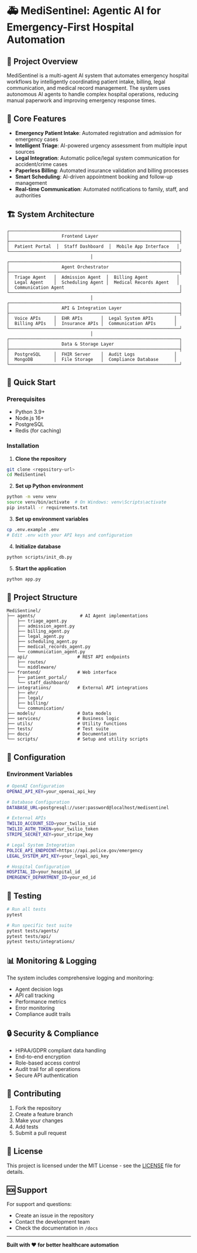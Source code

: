 # 🚑 MediSentinel: Agentic AI for Emergency-First Hospital Automation

## 🎯 Project Overview

MediSentinel is a multi-agent AI system that automates emergency hospital workflows by intelligently coordinating patient intake, billing, legal communication, and medical record management. The system uses autonomous AI agents to handle complex hospital operations, reducing manual paperwork and improving emergency response times.

## 🧠 Core Features

- **Emergency Patient Intake**: Automated registration and admission for emergency cases
- **Intelligent Triage**: AI-powered urgency assessment from multiple input sources
- **Legal Integration**: Automatic police/legal system communication for accident/crime cases
- **Paperless Billing**: Automated insurance validation and billing processes
- **Smart Scheduling**: AI-driven appointment booking and follow-up management
- **Real-time Communication**: Automated notifications to family, staff, and authorities

## 🏗️ System Architecture

```
┌─────────────────────────────────────────────────────────────────┐
│                    Frontend Layer                               │
├─────────────────────────────────────────────────────────────────┤
│  Patient Portal  │  Staff Dashboard  │  Mobile App Interface   │
└─────────────────────────────────────────────────────────────────┘
                                │
┌─────────────────────────────────────────────────────────────────┐
│                    Agent Orchestrator                           │
├─────────────────────────────────────────────────────────────────┤
│  Triage Agent   │  Admission Agent  │  Billing Agent           │
│  Legal Agent    │  Scheduling Agent │  Medical Records Agent   │
│  Communication Agent                                            │
└─────────────────────────────────────────────────────────────────┘
                                │
┌─────────────────────────────────────────────────────────────────┐
│                    API & Integration Layer                      │
├─────────────────────────────────────────────────────────────────┤
│  Voice APIs     │  EHR APIs       │  Legal System APIs        │
│  Billing APIs   │  Insurance APIs │  Communication APIs       │
└─────────────────────────────────────────────────────────────────┘
                                │
┌─────────────────────────────────────────────────────────────────┐
│                    Data & Storage Layer                         │
├─────────────────────────────────────────────────────────────────┤
│  PostgreSQL     │  FHIR Server    │  Audit Logs               │
│  MongoDB        │  File Storage   │  Compliance Database      │
└─────────────────────────────────────────────────────────────────┘
```

## 🚀 Quick Start

### Prerequisites
- Python 3.9+
- Node.js 16+
- PostgreSQL
- Redis (for caching)

### Installation

1. **Clone the repository**
```bash
git clone <repository-url>
cd MediSentinel
```

2. **Set up Python environment**
```bash
python -m venv venv
source venv/bin/activate  # On Windows: venv\Scripts\activate
pip install -r requirements.txt
```

3. **Set up environment variables**
```bash
cp .env.example .env
# Edit .env with your API keys and configuration
```

4. **Initialize database**
```bash
python scripts/init_db.py
```

5. **Start the application**
```bash
python app.py
```

## 📁 Project Structure

```
MediSentinel/
├── agents/                 # AI Agent implementations
│   ├── triage_agent.py
│   ├── admission_agent.py
│   ├── billing_agent.py
│   ├── legal_agent.py
│   ├── scheduling_agent.py
│   ├── medical_records_agent.py
│   └── communication_agent.py
├── api/                   # REST API endpoints
│   ├── routes/
│   └── middleware/
├── frontend/              # Web interface
│   ├── patient_portal/
│   └── staff_dashboard/
├── integrations/          # External API integrations
│   ├── ehr/
│   ├── legal/
│   ├── billing/
│   └── communication/
├── models/                # Data models
├── services/              # Business logic
├── utils/                 # Utility functions
├── tests/                 # Test suite
├── docs/                  # Documentation
└── scripts/               # Setup and utility scripts
```

## 🔧 Configuration

### Environment Variables
```bash
# OpenAI Configuration
OPENAI_API_KEY=your_openai_api_key

# Database Configuration
DATABASE_URL=postgresql://user:password@localhost/medisentinel

# External APIs
TWILIO_ACCOUNT_SID=your_twilio_sid
TWILIO_AUTH_TOKEN=your_twilio_token
STRIPE_SECRET_KEY=your_stripe_key

# Legal System Integration
POLICE_API_ENDPOINT=https://api.police.gov/emergency
LEGAL_SYSTEM_API_KEY=your_legal_api_key

# Hospital Configuration
HOSPITAL_ID=your_hospital_id
EMERGENCY_DEPARTMENT_ID=your_ed_id
```

## 🧪 Testing

```bash
# Run all tests
pytest

# Run specific test suite
pytest tests/agents/
pytest tests/api/
pytest tests/integrations/
```

## 📊 Monitoring & Logging

The system includes comprehensive logging and monitoring:
- Agent decision logs
- API call tracking
- Performance metrics
- Error monitoring
- Compliance audit trails

## 🔒 Security & Compliance

- HIPAA/GDPR compliant data handling
- End-to-end encryption
- Role-based access control
- Audit trail for all operations
- Secure API authentication

## 🤝 Contributing

1. Fork the repository
2. Create a feature branch
3. Make your changes
4. Add tests
5. Submit a pull request

## 📄 License

This project is licensed under the MIT License - see the [LICENSE](LICENSE) file for details.

## 🆘 Support

For support and questions:
- Create an issue in the repository
- Contact the development team
- Check the documentation in `/docs`

---

**Built with ❤️ for better healthcare automation** 